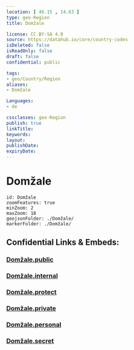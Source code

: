 ```yaml
---
location: [ 46.15 , 14.63 ] 
type: geo-Region
title: Domžale

license: CC BY-SA 4.0
source: https://datahub.io/core/country-codes
isDeleted: false
isReadOnly: false
draft: false
confidential: public

tags:
- geo/Country/Region
aliases:
- Domžale

Languages:
- de

cssclasses: geo-Region
publish: true
linkTitle: 
keywords: 
layout: 
publishDate: 
expiryDate: 
---
```


# Domžale

```leaflet
id: Domžale
zoomFeatures: true 
minZoom: 2 
maxZoom: 18
geojsonFolder: ./Domžale/
markerFolder: ./Domžale/
```


## Confidential Links & Embeds: 

### [Domžale.public](/_public/\Earth\Continent\Europe\Europe~Central\Slovenia\Regions~Slovenia\Osrednje_slovenska\counties~OsrednjeslovenskaDomžale.public.md) 

### [Domžale.internal](/_internal/\Earth\Continent\Europe\Europe~Central\Slovenia\Regions~Slovenia\Osrednje_slovenska\counties~OsrednjeslovenskaDomžale.internal.md) 

### [Domžale.protect](/_protect/\Earth\Continent\Europe\Europe~Central\Slovenia\Regions~Slovenia\Osrednje_slovenska\counties~OsrednjeslovenskaDomžale.protect.md) 

### [Domžale.private](/_private/\Earth\Continent\Europe\Europe~Central\Slovenia\Regions~Slovenia\Osrednje_slovenska\counties~OsrednjeslovenskaDomžale.private.md) 

### [Domžale.personal](/_personal/\Earth\Continent\Europe\Europe~Central\Slovenia\Regions~Slovenia\Osrednje_slovenska\counties~OsrednjeslovenskaDomžale.personal.md) 

### [Domžale.secret](/_secret/\Earth\Continent\Europe\Europe~Central\Slovenia\Regions~Slovenia\Osrednje_slovenska\counties~OsrednjeslovenskaDomžale.secret.md)

